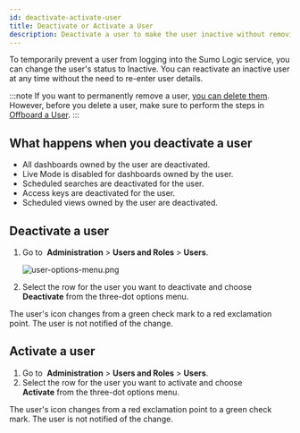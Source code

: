```yaml
---
id: deactivate-activate-user
title: Deactivate or Activate a User
description: Deactivate a user to make the user inactive without removing the user account, or reactivate a previously deactivated user.
---
```



To temporarily prevent a user from logging into the Sumo Logic service, you can change the user's status to Inactive. You can reactivate an inactive user at any time without the need to re-enter user details.

:::note
If you want to permanently remove a user, [you can delete them](delete-user.md). However, before you delete a user, make sure to perform the steps in [Offboard a User](offboard-user.md).
:::

## What happens when you deactivate a user

* All dashboards owned by the user are deactivated.
* Live Mode is disabled for dashboards owned by the user.
* Scheduled searches are deactivated for the user.
* Access keys are deactivated for the user.
* Scheduled views owned by the user are deactivated.

## Deactivate a user

1. Go to  **Administration** \> **Users and Roles** \> **Users**.

    ![user-options-menu.png](/img/users-and-roles/users-page.png)

1. Select the row for the user you want to deactivate and choose **Deactivate** from the three-dot options menu.

The user's icon changes from a green check mark to a red exclamation
point. The user is not notified of the change.

## Activate a user

1. Go to  **Administration** \> **Users and Roles** \> **Users**.
1. Select the row for the user you want to activate and choose **Activate** from the three-dot options menu.

The user's icon changes from a red exclamation point to a green check
mark. The user is not notified of the change.
